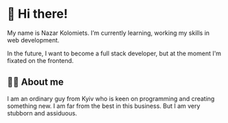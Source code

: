 # 👋 Hi there!

My name is Nazar Kolomiets. I’m currently learning, working my skills in web development.

In the future, I want to become a full stack developer, but at the moment I'm fixated on the frontend.
## :man_technologist: About me
    
I am an ordinary guy from Kyiv who is keen on programming and creating something new. 
I am far from the best in this business. But I am very stubborn and assiduous.
